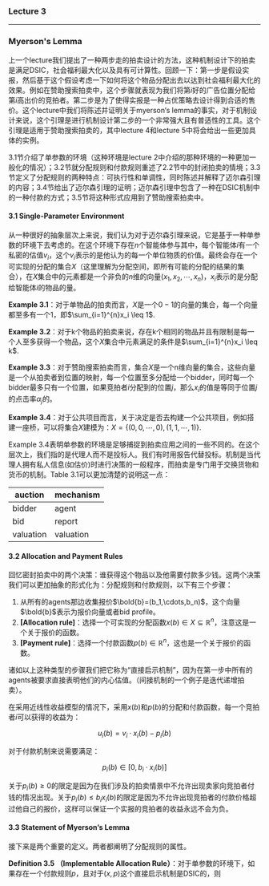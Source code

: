### Lecture 3

----

### Myerson's Lemma

上一个lecture我们提出了一种两步走的拍卖设计的方法，这种机制设计下的拍卖是满足DSIC，社会福利最大化以及具有可计算性。回顾一下：第一步是假设实报，然后基于这个假设考虑一下如何将这个物品分配出去以达到社会福利最大化的效果。例如在赞助搜索拍卖中，这个步骤就表现为我们将第$i$好的广告位置分配给第$i$高出价的竞拍者。第二步是为了使得实报是一种占优策略去设计得到合适的售价。这个lecture中我们将陈述并证明关于myerson‘s lemma的事实，对于机制设计来说，这个引理是进行机制设计第二步的一个非常强大且有普适性的工具。这个引理是适用于赞助搜索拍卖的，其中lecture 4和lecture 5中将会给出一些更加具体的实例。

3.1节介绍了单参数的环境（这种环境是lecture 2中介绍的那种环境的一种更加一般化的情况）；3.2节就分配规则和付款规则重述了2.2节中的封闭拍卖的情境；3.3节定义了分配规则的两种特点：可执行性和单调性，同时陈述并解释了迈尔森引理的内容；3.4节给出了迈尔森引理的证明；迈尔森引理中包含了一种在DSIC机制中的一种付款的方式；3.5节将这种形式应用到了赞助搜索拍卖中。

#### 3.1 Single-Parameter Environment

从一种很好的抽象层次上来说，我们认为对于迈尔森引理来说，它是基于一种单参数的环境下去考虑的。在这个环境下存在$n$个智能体参与其中，每个智能体$i$有一个私密的估值$v_i$，这个$v_i$表示的是他认为的每一个单位物质的价值。最终会存在一个可实现的分配的集合$X$（这里理解为分配空间，即所有可能的分配的结果的集合），在$X$集合中的元素都是一个非负的$n$维的向量$(x_1,x_2,\cdots,x_n)$，$x_i$表示的是分配给智能体$i$的物品的量。

**Example 3.1**：对于单物品的拍卖而言，$X$是一个$0-1$的向量的集合，每一个向量都至多有一个1，即$\sum_{i=1}^{n}x_i \leq 1$.

**Example 3.2**：对于k个物品的拍卖来说，存在k个相同的物品并且有限制是每一个人至多获得一个物品，这个$X$集合中元素满足的条件是$\sum_{i=1}^{n}x_i \leq k$.

**Example 3.3**：对于赞助搜索拍卖而言，集合$X$是一个n维向量的集合，这些向量是一个从拍卖者到位置的映射，每一个位置至多分配给一个bidder，同时每一个bidder最多只有一个位置，如果竞拍者$i$分配到的位置$j$，那么$x_i$的值是等同于位置$j$的点击率$\alpha_j$的。

**Example 3.4**：对于公共项目而言，关于决定是否去构建一个公共项目，例如搭建一座桥，可以将集合$X$建模为：$X=\{ (0,0,\cdots,0),(1,1,\cdots,1) \}$.

Example 3.4表明单参数的环境是足够捕捉到拍卖应用之间的一些不同的。在这个层次上，我们指的是代理人而不是投标人。我们有时用报告代替投标。机制是当代理人拥有私人信息(如估价)时进行决策的一般程序，而拍卖是专门用于交换货物和货币的机制。Table 3.1可以更加清楚的说明这一点：

| auction   | mechanism |
| --------- | --------- |
| bidder    | agent     |
| bid       | report    |
| valuation | valuation |

#### 3.2 Allocation and Payment Rules

回忆密封拍卖中的两个决策：谁获得这个物品以及他需要付款多少钱。这两个决策我们可以更加抽象的形式化为：分配规则和付款规则，以下有三个步骤：

1. 从所有的agents那边收集报价$\bold{b}=(b_1,\cdots,b_n)$，这个向量$\bold{b}$表示为报价向量或者bid profile。
2. **[Allocation rule]**：选择一个可实现的分配函数$x(b)\in X \subseteq \mathbb{R}^n$，注意这是一个关于报价的函数。
3. **[Payment rule]**：选择一个付款函数$p(b)\in \mathbb{R}^n$，这也是一个关于报价的函数。

诸如以上这种类型的步骤我们把它称为“直接启示机制”，因为在第一步中所有的agents被要求直接表明他们的内心估值。（间接机制的一个例子是迭代递增拍卖）。

在采用近线性收益模型的情况下，采用$x(b)$和$p(b)$的分配和付款函数，每一个竞拍者$i$可以获得的收益为：

$$u_i(b) = v_i \cdot x_i(b) - p_i(b)$$

对于付款机制来说需要满足：

$$p_i(b)\in[0,b_i \cdot x_i(b)]$$

关于$p_i(b)\geq 0$的限定是因为在我们涉及的拍卖情景中不允许出现卖家向竞拍者付钱的情况出现。关于$p_i(b)\leq b_i x_i(b)$的限定是因为不允许出现竞拍者的付款价格超过他自己的报价，这样可以保证一个实报的竞拍者的收益永远不会为负。

#### 3.3 Statement of Myerson‘s Lemma

接下来是两个重要的定义。两者都阐明了分配规则的属性。

**Definition 3.5 （Implementable Allocation Rule）**：对于单参数的环境下，如果存在一个付款规则$p$，且对于$(x,p)$这个直接启示机制是DSIC的，则